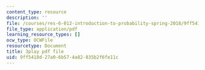 ```yaml
---
content_type: resource
description: ''
file: /courses/res-6-012-introduction-to-probability-spring-2018/9ff5418d27a06b574a82835b2f6fe11c_0xuRh3dz_Nc.pdf
file_type: application/pdf
learning_resource_types: []
ocw_type: OCWFile
resourcetype: Document
title: 3play pdf file
uid: 9ff5418d-27a0-6b57-4a82-835b2f6fe11c
---
```

